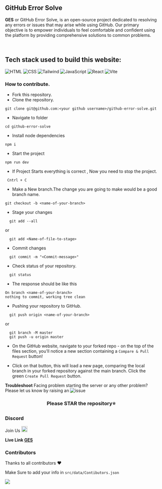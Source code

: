   
## GitHub Error Solve

**GES** or GitHub Error Solve, is an open-source project dedicated to resolving any errors or issues that may arise while using GitHub. Our primary objective is to empower individuals to feel comfortable and confident using the platform by providing comprehensive solutions to common problems.

<br>

## Tech stack used to build this website: <br>
![HTML](https://img.shields.io/badge/html-F16529?style=for-the-badge&logo=html5&logoColor=white)
![CSS](https://img.shields.io/badge/css-254BDD?style=for-the-badge&logo=css3&logoColor=white)
![Tailwind](https://img.shields.io/badge/tailwindcss-C66394?style=for-the-badge&logo=tailwindcss&logoColor=white)
![JavaScript](https://img.shields.io/badge/javascript-EFD81C?style=for-the-badge&logo=javascript&logoColor=white)
![React](https://img.shields.io/badge/react-blue?style=for-the-badge&logo=react&logoColor=navyblue)
![Vite](https://img.shields.io/badge/vite-5BB4FF?style=for-the-badge&logo=vite&logoColor=FFC018)
<br>

### How to contribute. 
- Fork this repository.
- Clone the repository.
```console
git clone git@github.com:<your github username>/github-error-solve.git
```
- Navigate to folder
```console
cd github-error-solve
```
- Install node dependencies
```console
npm i
```
- Start the project
```console
npm run dev
```

- If Project Starts everything is correct , Now you need to stop the project.

```console
 Cntrl + C
```

- Make a New branch.The change you are going to make would be a good branch name.

```console
git checkout -b <name-of-your-branch>
```

- Stage your changes

```console
  git add --all
```

or

```console
  git add <Name-of-file-to-stage>
```

- Commit changes

```console
  git commit -m "<Commit-message>"
```

- Check status of your repository.

```console
  git status
```

- The response should be like this


```console
On branch <name-of-your-branch>
nothing to commit, working tree clean
```
- Pushing your repository to GitHub.

```console
  git push origin <name-of-your-branch>
```
or


```console
  git branch -M master
  git push -u origin master
```

- On the GitHub website, navigate to your forked repo - on the top of the files section, you'll notice a new section containing a `Compare & Pull Request` button!

- Click on that button, this will load a new page, comparing the local branch in your forked repository against the main branch. Click the green `Create Pull Request` button.

**Troubleshoot**
Facing problem starting the server or any other problem? Please let us know by raising an ![issue](https://github.com/devvsakib/github-error-solve/issues/new)

### **<p align="center">Please STAR the repository⭐</p>**

### Discord

Join Us  <a href="https://discord.gg/xwRbDwnbMr"><img src="https://cdn.worldvectorlogo.com/logos/discord-6.svg" title="Discord" alt="Discord Community" width="20"/></a>

**Live Link <a href="https://github-error-solve.vercel.app" target="_blank">GES</a>**

### Contributors 
Thanks to all contributors ❤️

Make Sure to add your info in `src/data/Contibutors.json`

<a href = "https://github.com/devvsakib/github-error-solve/graphs/contributors">
  <img src = "https://contrib.rocks/image?repo=devvsakib/github-error-solve"/>
</a>